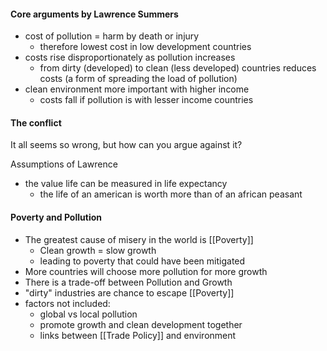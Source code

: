 #### Core arguments by Lawrence Summers
- cost of pollution = harm by death or injury
	- therefore lowest cost in low development countries
- costs rise disproportionately as pollution increases
	- from dirty (developed) to clean (less developed) countries reduces costs (a form of spreading the load of pollution)
- clean environment more important with higher income
	- costs fall if pollution is with lesser income countries

#### The conflict
It all seems so wrong, but how can you argue against it?

Assumptions of Lawrence
- the value life can be measured in life expectancy
	- the life of an american is worth more than of an african peasant

#### Poverty and Pollution
- The greatest cause of misery in the world is [[Poverty]]
	- Clean growth = slow growth 
	- leading to poverty that could have been mitigated
- More countries will choose more pollution for more growth
- There is a trade-off between Pollution and Growth
- "dirty" industries are chance to escape [[Poverty]]
- factors not included:
	- global vs local pollution
	- promote growth and clean development together
	- links between [[Trade Policy]] and environment